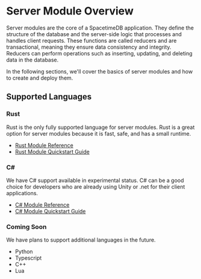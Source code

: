 # Server Module Overview

Server modules are the core of a SpacetimeDB application. They define the structure of the database and the server-side logic that processes and handles client requests. These functions are called reducers and are transactional, meaning they ensure data consistency and integrity. Reducers can perform operations such as inserting, updating, and deleting data in the database.

In the following sections, we'll cover the basics of server modules and how to create and deploy them.

## Supported Languages

### Rust

Rust is the only fully supported language for server modules. Rust is a great option for server modules because it is fast, safe, and has a small runtime.

- [Rust Module Reference](/docs/modules/rust)
- [Rust Module Quickstart Guide](/docs/modules/rust/quickstart)

### C#

We have C# support available in experimental status. C# can be a good choice for developers who are already using Unity or .net for their client applications.

- [C# Module Reference](/docs/modules/c-sharp)
- [C# Module Quickstart Guide](/docs/modules/c-sharp/quickstart)

### Coming Soon

We have plans to support additional languages in the future.

- Python
- Typescript
- C++
- Lua
